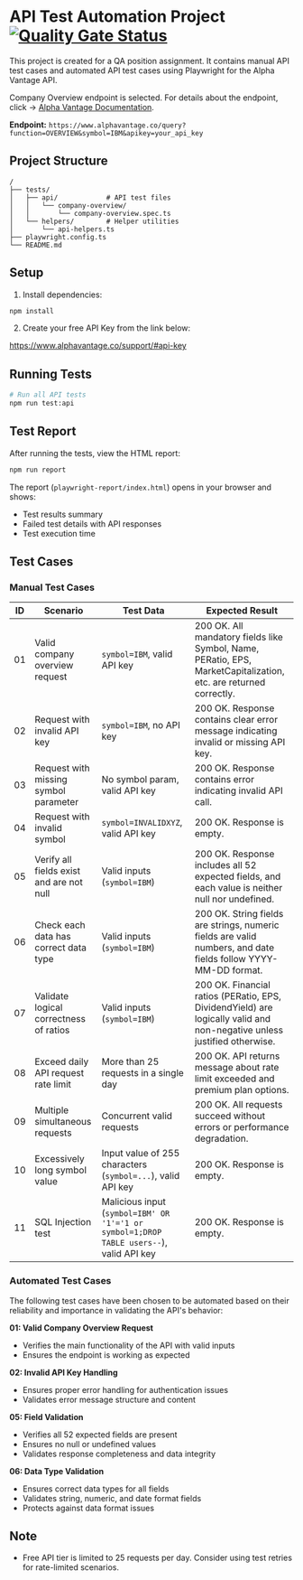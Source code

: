 # API Test Automation Project  [![Quality Gate Status](https://sonarcloud.io/api/project_badges/measure?project=furkanyy_payrails-assignment&metric=alert_status)](https://sonarcloud.io/summary/new_code?id=furkanyy_payrails-assignment)

This project is created for a QA position assignment. It contains manual API test cases and automated API test cases using Playwright for the Alpha Vantage API.

Company Overview endpoint is selected. For details about the endpoint, click -> [Alpha Vantage Documentation](https://www.alphavantage.co/documentation/#company-overview).

**Endpoint:** `https://www.alphavantage.co/query?function=OVERVIEW&symbol=IBM&apikey=your_api_key`

## Project Structure
```
/
├── tests/
│   ├── api/            # API test files
│   │   └── company-overview/
│   │       └── company-overview.spec.ts
│   └── helpers/        # Helper utilities
│       └── api-helpers.ts
├── playwright.config.ts
└── README.md
```

## Setup

1. Install dependencies:
```bash
npm install
```

2. Create your free API Key from the link below:

https://www.alphavantage.co/support/#api-key


## Running Tests

```bash
# Run all API tests
npm run test:api
```

## Test Report

After running the tests, view the HTML report:
```bash
npm run report
```

The report (`playwright-report/index.html`) opens in your browser and shows:
- Test results summary
- Failed test details with API responses
- Test execution time

## Test Cases

### Manual Test Cases

| ID | Scenario | Test Data | Expected Result |
|----|----------|-----------|-----------------|
| 01 | Valid company overview request | `symbol=IBM`, valid API key | 200 OK. All mandatory fields like Symbol, Name, PERatio, EPS, MarketCapitalization, etc. are returned correctly. |
| 02 | Request with invalid API key | `symbol=IBM`, no API key | 200 OK. Response contains clear error message indicating invalid or missing API key. |
| 03 | Request with missing symbol parameter | No symbol param, valid API key | 200 OK. Response contains error indicating invalid API call. |
| 04 | Request with invalid symbol | `symbol=INVALIDXYZ`, valid API key | 200 OK. Response is empty. |
| 05 | Verify all fields exist and are not null | Valid inputs (`symbol=IBM`) | 200 OK. Response includes all 52 expected fields, and each value is neither null nor undefined. |
| 06 | Check each data has correct data type | Valid inputs (`symbol=IBM`) | 200 OK. String fields are strings, numeric fields are valid numbers, and date fields follow YYYY-MM-DD format. |
| 07 | Validate logical correctness of ratios | Valid inputs (`symbol=IBM`) | 200 OK. Financial ratios (PERatio, EPS, DividendYield) are logically valid and non-negative unless justified otherwise. |
| 08 | Exceed daily API request rate limit | More than 25 requests in a single day | 200 OK. API returns message about rate limit exceeded and premium plan options. |
| 09 | Multiple simultaneous requests | Concurrent valid requests | 200 OK. All requests succeed without errors or performance degradation. |
| 10 | Excessively long symbol value  | Input value of 255 characters (`symbol=...`), valid API key | 200 OK. Response is empty. |
| 11 | SQL Injection test | Malicious input (`symbol=IBM' OR '1'='1 or symbol=1;DROP TABLE users--`), valid API key | 200 OK. Response is empty. |

### Automated Test Cases

The following test cases have been chosen to be automated based on their reliability and importance in validating the API's behavior:

**01: Valid Company Overview Request**
- Verifies the main functionality of the API with valid inputs
- Ensures the endpoint is working as expected

**02: Invalid API Key Handling**
- Ensures proper error handling for authentication issues
- Validates error message structure and content

**05: Field Validation**
- Verifies all 52 expected fields are present
- Ensures no null or undefined values
- Validates response completeness and data integrity

**06: Data Type Validation**
- Ensures correct data types for all fields
- Validates string, numeric, and date format fields
- Protects against data format issues

## Note

- Free API tier is limited to 25 requests per day. Consider using test retries for rate-limited scenarios.


